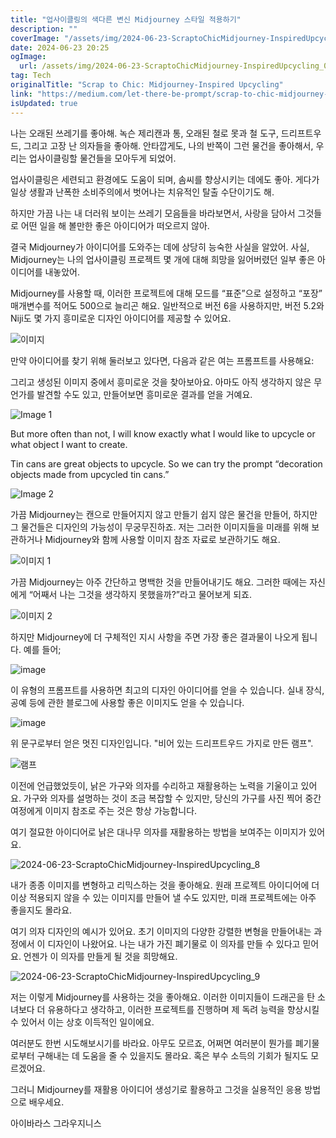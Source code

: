 ```yaml
---
title: "업사이클링의 색다른 변신 Midjourney 스타일 적용하기"
description: ""
coverImage: "/assets/img/2024-06-23-ScraptoChicMidjourney-InspiredUpcycling_0.png"
date: 2024-06-23 20:25
ogImage:
  url: /assets/img/2024-06-23-ScraptoChicMidjourney-InspiredUpcycling_0.png
tag: Tech
originalTitle: "Scrap to Chic: Midjourney-Inspired Upcycling"
link: "https://medium.com/let-there-be-prompt/scrap-to-chic-midjourney-inspired-upcycling-03c68f2c8be6"
isUpdated: true
---
```


나는 오래된 쓰레기를 좋아해. 녹슨 제리캔과 통, 오래된 철로 못과 철 도구, 드리프트우드, 그리고 고장 난 의자들을 좋아해. 안타깝게도, 나의 반쪽이 그런 물건을 좋아해서, 우리는 업사이클링할 물건들을 모아두게 되었어.

업사이클링은 세련되고 환경에도 도움이 되며, 솜씨를 향상시키는 데에도 좋아. 게다가 일상 생활과 난폭한 소비주의에서 벗어나는 치유적인 탈출 수단이기도 해.

하지만 가끔 나는 내 더러워 보이는 쓰레기 모음들을 바라보면서, 사랑을 담아서 그것들로 어떤 일을 해 볼만한 좋은 아이디어가 떠오르지 않아.

결국 Midjourney가 아이디어를 도와주는 데에 상당히 능숙한 사실을 알았어. 사실, Midjourney는 나의 업사이클링 프로젝트 몇 개에 대해 희망을 잃어버렸던 일부 좋은 아이디어를 내놓았어.

<div class="content-ad"></div>

Midjourney를 사용할 때, 이러한 프로젝트에 대해 모드를 “표준”으로 설정하고 “포장” 매개변수를 적어도 500으로 늘리곤 해요. 일반적으로 버전 6을 사용하지만, 버전 5.2와 Niji도 몇 가지 흥미로운 디자인 아이디어를 제공할 수 있어요.

![이미지](/assets/img/2024-06-23-ScraptoChicMidjourney-InspiredUpcycling_0.png)

만약 아이디어를 찾기 위해 둘러보고 있다면, 다음과 같은 여는 프롬프트를 사용해요:

그리고 생성된 이미지 중에서 흥미로운 것을 찾아보아요. 아마도 아직 생각하지 않은 무언가를 발견할 수도 있고, 만들어보면 흥미로운 결과를 얻을 거예요.

<div class="content-ad"></div>

![Image 1](/assets/img/2024-06-23-ScraptoChicMidjourney-InspiredUpcycling_1.png)

But more often than not, I will know exactly what I would like to upcycle or what object I want to create.

Tin cans are great objects to upcycle. So we can try the prompt “decoration objects made from upcycled tin cans.”

![Image 2](/assets/img/2024-06-23-ScraptoChicMidjourney-InspiredUpcycling_2.png)

<div class="content-ad"></div>

가끔 Midjourney는 캔으로 만들어지지 않고 만들기 쉽지 않은 물건을 만들어, 하지만 그 물건들은 디자인의 가능성이 무궁무진하죠. 저는 그러한 이미지들을 미래를 위해 보관하거나 Midjourney와 함께 사용할 이미지 참조 자료로 보관하기도 해요.

![이미지 1](/assets/img/2024-06-23-ScraptoChicMidjourney-InspiredUpcycling_3.png)

가끔 Midjourney는 아주 간단하고 명백한 것을 만들어내기도 해요. 그러한 때에는 자신에게 “어째서 나는 그것을 생각하지 못했을까?”라고 물어보게 되죠.

![이미지 2](/assets/img/2024-06-23-ScraptoChicMidjourney-InspiredUpcycling_4.png)

<div class="content-ad"></div>

하지만 Midjourney에 더 구체적인 지시 사항을 주면 가장 좋은 결과물이 나오게 됩니다. 예를 들어;

![image](/assets/img/2024-06-23-ScraptoChicMidjourney-InspiredUpcycling_5.png)

이 유형의 프롬프트를 사용하면 최고의 디자인 아이디어를 얻을 수 있습니다. 실내 장식, 공예 등에 관한 블로그에 사용할 좋은 이미지도 얻을 수 있습니다.

![image](/assets/img/2024-06-23-ScraptoChicMidjourney-InspiredUpcycling_6.png)

<div class="content-ad"></div>

위 문구로부터 얻은 멋진 디자인입니다. "비어 있는 드리프트우드 가지로 만든 램프".

![램프](/assets/img/2024-06-23-ScraptoChicMidjourney-InspiredUpcycling_7.png)

이전에 언급했었듯이, 낡은 가구와 의자를 수리하고 재활용하는 노력을 기울이고 있어요. 가구와 의자를 설명하는 것이 조금 복잡할 수 있지만, 당신의 가구를 사진 찍어 중간 여정에게 이미지 참조로 주는 것은 항상 가능합니다.

여기 절묘한 아이디어로 낡은 대나무 의자를 재활용하는 방법을 보여주는 이미지가 있어요.

<div class="content-ad"></div>

![2024-06-23-ScraptoChicMidjourney-InspiredUpcycling_8](/assets/img/2024-06-23-ScraptoChicMidjourney-InspiredUpcycling_8.png)

내가 종종 이미지를 변형하고 리믹스하는 것을 좋아해요. 원래 프로젝트 아이디어에 더 이상 적용되지 않을 수 있는 이미지를 만들어 낼 수도 있지만, 미래 프로젝트에는 아주 좋을지도 몰라요.

여기 의자 디자인의 예시가 있어요. 초기 이미지의 다양한 강렬한 변형을 만들어내는 과정에서 이 디자인이 나왔어요. 나는 내가 가진 폐기물로 이 의자를 만들 수 있다고 믿어요. 언젠가 이 의자를 만들게 될 것을 희망해요.

![2024-06-23-ScraptoChicMidjourney-InspiredUpcycling_9](/assets/img/2024-06-23-ScraptoChicMidjourney-InspiredUpcycling_9.png)

<div class="content-ad"></div>

저는 이렇게 Midjourney를 사용하는 것을 좋아해요. 이러한 이미지들이 드래곤을 탄 소녀보다 더 유용하다고 생각하고, 이러한 프로젝트를 진행하며 제 독려 능력을 향상시킬 수 있어서 이는 상호 이득적인 일이에요.

여러분도 한번 시도해보시기를 바라요. 아무도 모르죠, 어쩌면 여러분이 뭔가를 폐기물로부터 구해내는 데 도움을 줄 수 있을지도 몰라요. 혹은 부수 소득의 기회가 될지도 모르겠어요.

그러니 Midjourney를 재활용 아이디어 생성기로 활용하고 그것을 실용적인 응용 방법으로 배우세요.

아이바라스 그라우지니스
